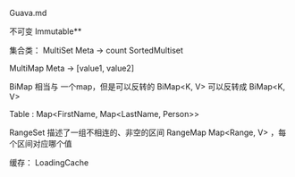 Guava.md

不可变 Immutable**

集合类：
MultiSet Meta -> count
SortedMultiset

MultiMap Meta -> [value1, value2]

BiMap 相当与 一个map，但是可以反转的
BiMap<K, V> 可以反转成 BiMap<K, V>

Table : Map<FirstName, Map<LastName, Person>>

RangeSet 描述了一组不相连的、非空的区间
RangeMap  Map<Range, V> ，每个区间对应哪个值

缓存：
LoadingCache



